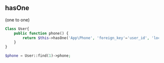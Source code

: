 ## hasOne
(one to one)

```php
Class User{
    public function phone() {
        return $this->hasOne('App\Phone', 'foreign_key'='user_id', 'local_key'='id');
    }
}

$phone = User::find(1)->phone;
```
